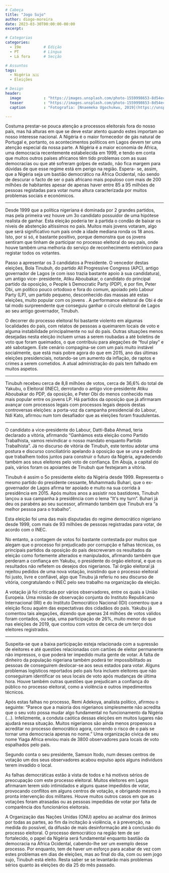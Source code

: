 ```yaml
---
# Cabeça
title: "Jogo Sujo"
author: diogo-moreira
date: 2023-03-30T00:00:00-00:00
excerpt:

# Categorias
categories:
  - 19e          # Edição
  - PT           # Língua
  - Lá fora      # Secção

# Assuntos
tags:
  - Nigéria 🇳🇬
  - Eleições

# Design
header:
  image          : "https://images.unsplash.com/photo-1559998653-8d54ecd591c9?ixlib=rb-4.0.3&ixid=MnwxMjA3fDB8MHxwaG90by1wYWdlfHx8fGVufDB8fHx8&auto=format&fit=crop&w=1470&q=80"
  teaser         : "https://images.unsplash.com/photo-1559998653-8d54ecd591c9?ixlib=rb-4.0.3&ixid=MnwxMjA3fDB8MHxwaG90by1wYWdlfHx8fGVufDB8fHx8&auto=format&fit=crop&w=1470&q=80"
  caption        : "Fotografia: [Nnaemeka Ugochukwu, 2019](https://unsplash.com/photos/sjufXanjrDs)"

---
```


Costuma prestar-se pouca atenção a processos eleitorais fora do nosso país, mas há alturas em que se deve estar atento quando estes importam ao nosso interesse nacional. A Nigéria é o maior fornecedor de gás natural de Portugal e, portanto, os acontecimentos políticos em Lagos devem ter uma atenção especial da nossa parte. A Nigéria é a maior economia de África, uma democracia recentemente estabelecida em 1999, e tendo em conta que muitos outros países africanos têm tido problemas com as suas democracias ou que até sofreram golpes de estado, não fica margem para dúvidas de que esse regime está em perigo na região. Espera- se, assim, que a Nigéria seja um bastião democrático na África Ocidental, não sendo de descurar o facto de ser o país africano mais populoso com mais de 200 milhões de habitantes apesar de apenas haver entre 85 a 95 milhões de pessoas registadas para votar numa altura caracterizada por muitos problemas sociais e económicos.

---

Desde 1999 que a política nigeriana é dominada por 2 grandes partidos, mas pela primeira vez houve um 3o candidato possuidor de uma hipótese realista de ganhar. Esta eleição poderia ter à partida o condão de baixar os níveis de abstenção altíssimos no país. Muitos mais jovens votaram, algo que será significativo num país onde a idade mediana ronda os 18 anos. Isto, por si só, é bastante positivo, porque demonstra que os jovens sentiram que tinham de participar no processo eleitoral do seu país, onde houve também uma melhoria do serviço de reconhecimento eletrónico para registar todos os votantes.

Passo a apresentar os 3 candidatos a Presidente. O vencedor destas eleições, Bola Tinubuh, do partido All Progressive Congress (APC), antigo governador de Lagos (e com isso trazia bastante apoio à sua candidatura), um antigo vice- presidente, Atiku Aboubakar, o candidato do principal partido da oposição, o People ́s Democratic Party (PDP), e por fim, Peter Obi, um político pouco ortodoxo e fora do comum, apoiado pelo Labour Party (LP), um partido pequeno, desconhecido das massas até estas eleições, muito popular com os jovens . A performance eleitoral de Obi é de tal modo surpreendente que conseguiu ganhar o círculo eleitoral de Lagos ao seu antigo governador, Tinubuh.

O decorrer do processo eleitoral foi bastante violento em algumas localidades do país, com relatos de pessoas a queimarem locais de voto e alguma instabilidade principalmente no sul do país. Outras situações menos desejadas nesta eleição incluem urnas a serem roubadas a até boletins de voto que foram queimados, o que contribuiu para alegações de “foul play” e até sabotagem. Este cenário compagina-se com um país muito instável socialmente, que está mais pobre agora do que em 2015, ano das últimas eleições presidenciais, notando-se um aumento da inflação, de raptos e crimes a serem cometidos. A atual administração do país tem falhado em muitos aspetos.

---

Tinubuh recebeu cerca de 8,8 milhões de votos, cerca de 36,6% do total de Yakubu, o Eleitoral (INEC), derrotando o antigo vice-presidente Atiku Aboubakar do PDP, da oposição, e Peter Obi do menos conhecido mas mais popular entre os jovens LP. Há partidos da oposição que já afirmaram avançar com processos legais com processos legais depois destas controversas eleições: a porta-voz da campanha presidencial do Labour, Ndi Kato, afirmou num tom desafiador que as eleições foram fraudulentas.

---

O candidato a vice-presidente do Labour, Datti-Baba Ahmad, teria declarado a vitória, afirmando “Ganhámos esta eleição como Partido Trabalhista, vamos reivindicar o nosso mandato enquanto Partido Trabalhista”. Já no discurso de vitória de Tinubuh, este tentou adotar uma postura e discurso conciliatório apelando à oposição que se una e pedindo que trabalhem todos juntos para construir o futuro da Nigéria, agradecendo também aos seus eleitores pelo voto de confiança. Em Abuja, a capital do país, vários foram os apoiantes de Tinubuh que festejaram a vitória.

Tinubuh é assim o 5o presidente eleito da Nigéria desde 1999. Representa o mesmo partido do presidente cessante, Muhammadu Buhari, que o ex- governador de Lagos afirma ter apoiado e muito na sua corrida à presidência em 2015. Após muitos anos a assistir nos bastidores, Tinubuh lançou a sua campanha à presidência com o lema "It's my turn”. Buhari já deu os parabéns ao seu sucessor, afirmando também que Tinubuh era “a melhor pessoa para o trabalho”.

Esta eleição foi uma das mais disputadas do regime democrático nigeriano desde 1999, com mais de 93 milhões de pessoas registradas para votar, de acordo com o INEC.

No entanto, a contagem de votos foi bastante contestada por muitos que alegam que o processo foi prejudicado por corrupção e falhas técnicas, os principais partidos da oposição do país descreveram os resultados da eleição como fortemente alterados e manipulados, afirmando também que perderam a confiança em Yakubu, o presidente do órgão eleitoral, e que os resultados não refletem os desejos dos nigerianos. Tal órgão eleitoral já rejeitou pedidos de uma nova votação, insistindo que o processo eleitoral foi justo, livre e confiável, algo que Tinubu já referiu no seu discurso de vitória, congratulando o INEC pelo seu trabalho na organização da eleição.

A votação já foi criticada por vários observadores, entre os quais a União Europeia. Uma missão de observação conjunta do Instituto Republicano Internacional (IRI) e do Instituto Democrático Nacional (IDI) comentou que a eleição ficou aquém das expectativas dos cidadãos do país. Yakubu já comentou tais alegações, dizendo que apenas 24 milhões de votos válidos foram contados, ou seja, uma participação de 26%, muito menor do que nas eleições de 2019, que contou com votos de cerca de um terço dos eleitores registrados.

---

Suspeita-se que a baixa participação esteja relacionada com a supressão de eleitores e até questões relacionadas com cartões de eleitor permanente não impressos, o que poderá ter impedido muita gente de votar. A falta de dinheiro da população nigeriana também poderá ter impossibilitado as pessoas de conseguirem deslocar-se aos seus estados para votar. Alguns problemas logísticos reportados pelo país fora incluem eleitores que não conseguiram identificar os seus locais de voto após mudanças de última hora. Houve também outras questões que prejudicam a confiança do público no processo eleitoral, como a violência e outros impedimentos técnicos.

Após estas falhas no processo, Remi Adekoya, analista político, afirmou o seguinte: “Parece que a maioria dos nigerianos simplesmente não acredita que o seu voto possa mudar algo fundamental no funcionamento da Nigéria (...). Infelizmente, a conduta caótica dessas eleições em muitos lugares não ajudará nessa situação. Muitos nigerianos são ainda menos propensos a acreditar no processo democrático agora, correndo o risco de o país se tornar uma democracia apenas no nome.” Uma organização cívica de seu nome Yiaga Africa enviou mais de 3800 observadores para locais de voto espalhados pelo país.

Segundo conta o seu presidente, Samson Itodo, num desses centros de votação um dos seus observadores acabou expulso após alguns indivíduos terem invadido o local.

As falhas democráticas estão à vista de todos e há motivos sérios de preocupação com este processo eleitoral. Muitos eleitores em Lagos afirmaram terem sido intimidados e alguns quase impedidos de votar, provocando conflitos em alguns centros de votação, e obrigando mesmo à pronta intervenção dos militares. Houve muitos outros casos em que as votações foram atrasadas ou as pessoas impedidas de votar por falta de comparência dos funcionários eleitorais.

A Organização das Nações Unidas (ONU) apelou ao acalmar dos ânimos por todas as partes, ao fim da incitação à violência, e à prevenção, na medida do possível, da difusão de mais desinformação até à conclusão do processo eleitoral. O processo democrático na região tem de ser fortalecido, o papel da Nigéria será fundamental enquanto bastião da democracia na África Ocidental, cabendo-lhe ser um exemplo desse processo. Por enquanto, tem de haver um esforço para acabar de vez com estes problemas em dias de eleições, mas ao final do dia, com ou sem jogo sujo, Tinubuh está eleito. Resta saber se se levantarão mais problemas sérios quanto às eleições do dia 25 do mês passado.